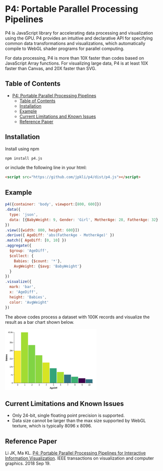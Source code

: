 # P4: Portable Parallel Processing Pipelines

P4 is JavaScript library for accelerating data processing and visualization using the GPU. P4 provides an intuitive and declarative API for specifying common data transformations and visualizations, which automatically compile to WebGL shader programs for parallel computing.

For data processing, P4 is more than 10X faster than codes based on JavaScript Array functions. For visualizing large data, P4 is at least 10X faster than Canvas, and 20X faster than SVG.

## Table of Contents
- [P4: Portable Parallel Processing Pipelines](#p4-portable-parallel-processing-pipelines)
  - [Table of Contents](#table-of-contents)
  - [Installation](#installation)
  - [Example](#example)
  - [Current Limitations and Known Issues](#current-limitations-and-known-issues)
  - [Reference Paper](#reference-paper)


## Installation

Install using npm
```bash
npm install p4.js
```

or include the following line in your html:
```html
<script src="https://github.com/jpkli/p4/dist/p4.js"></script>
```

## Example


```javascript
p4({container: 'body', viewport:[800, 600]})
.data({
  type: 'json',
  data: [{BabyWeight: 9, Gender: 'Girl', MotherAge: 28, FatherAge: 32}, ...]
})
.view([{width: 800, height: 600}])
.derive({ AgeDiff: 'abs(FatherAge - MotherAge)' })
.match({ AgeDiff: [0, 10] })
.aggregate({
  $group: 'AgeDiff',
  $collect: {
    Babies: {$count: '*'},
    AvgWeight: {$avg: 'BabyWeight'}
  }
})
.visualize({
  mark: 'bar',
  x: 'AgeDiff',
  height: 'Babies',
  color: 'AvgWeight'
})
```
The above codes process a dataset with 100K records and visualize the result as a bar chart shown below.

<img width=300 src="./docs/images/colorbars.png">

## Current Limitations and Known Issues
 - Only 24-bit, single floating point precision is supported.
 - Data size cannot be larger than the max size supported by WebGL texture, which is typically 8096 x 8096.

## Reference Paper

Li JK, Ma KL. [P4: Portable Parallel Processing Pipelines for Interactive Information Visualization](https://ieeexplore.ieee.org/abstract/document/8468065). IEEE transactions on visualization and computer graphics. 2018 Sep 19.